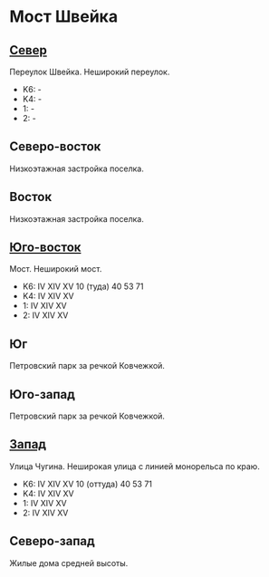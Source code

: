 # Мост Швейка

## [Север](./10395060.md)

Переулок Швейка.
Неширокий переулок.

* K6:   -
* K4:   -
* 1:    -
* 2:    -

## Северо-восток

Низкоэтажная застройка поселка.

## Восток

Низкоэтажная застройка поселка.

## [Юго-восток](./10400070.md)

Мост.
Неширокий мост.

* K6:   IV  XIV XV
        10 (туда)   40  53  71
* K4:   IV  XIV XV
* 1:    IV  XIV XV
* 2:    IV  XIV XV

## Юг

Петровский парк за речкой Ковчежкой.

## Юго-запад

Петровский парк за речкой Ковчежкой.

## [Запад](./10390065.md)

Улица Чугина.
Неширокая улица с линией монорельса по краю.

* K6:   IV  XIV XV
        10 (оттуда) 40  53  71
* K4:   IV  XIV XV
* 1:    IV  XIV XV
* 2:    IV  XIV XV

## Северо-запад

Жилые дома средней высоты.
